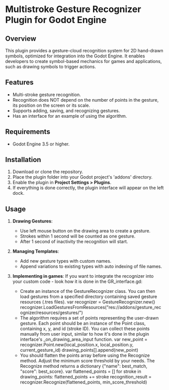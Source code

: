 # Multistroke Gesture Recognizer Plugin for Godot Engine

## Overview
This plugin provides a gesture-cloud recognition system for 2D hand-drawn symbols, optimized for integration into the Godot Engine. It enables developers to create symbol-based mechanics for games and applications, such as drawing symbols to trigger actions.

## Features
- Multi-stroke gesture recognition.
- Recognition does NOT depend on the number of points in the gesture, its position on the screen or its scale.
- Supports adding, saving, and recognizing gestures.
- Has an interface for an example of using the algorithm.

## Requirements
- Godot Engine 3.5 or higher.

## Installation
1. Download or clone the repository.
2. Place the plugin folder into your Godot project's 'addons' directory.
3. Enable the plugin in **Project Settings > Plugins**.
4. If everything is done correctly, the plugin interface will appear on the left dock.

## Usage
1. **Drawing Gestures**:
   - Use left mouse button on the drawing area to create a gesture.
   - Strokes within 1 second will be counted as one gesture.
   - After 1 second of inactivity the recognition will start.

2. **Managing Templates**:
   - Add new gesture types with custom names.
   - Append variations to existing types with auto indexing of file names.

3. **Implementing in games**:
   If you want to integrate the recognizer into your custom code - look how it is done in the GR_interface.gd:
   - Create an instance of the GestureRecognizer class. You can then load gestures from a specified directory containing saved gesture resources (.tres files).
   var recognizer = GestureRecognizer.new()
   recognizer.LoadGesturesFromResources("res://addons/gesture_recognizer/resources/gestures/")
   - The algorithm requires a set of points representing the user-drawn gesture. Each point should be an instance of the Point class, containing x, y, and id (stroke ID). You can collect these points manually from user input, similar to how it's done in the plugin interface's _on_drawing_area_input function.
   var new_point = recognizer.Point.new(local_position.x, local_position.y, current_gesture_id)
   drawing_points[].append(new_point)
   - You should flatten the points array before using the Recognize method. Adjust the minimum score threshold by your needs. The Recognize method returns a dictionary {"name": best_match, "score": best_score}.
   var flattened_points = []
   for stroke in drawing_points:
	flattened_points += stroke
   recognition_result = recognizer.Recognize(flattened_points, min_score_threshold)